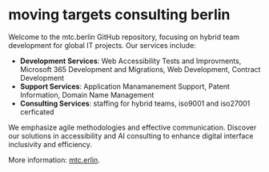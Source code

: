 # moving targets consulting berlin

Welcome to the mtc.berlin GitHub repository, focusing on hybrid team development for global IT projects. Our services include:

- **Development Services**: Web Accessibility Tests and Improvments, Microsoft 365 Development and Migrations, Web Development, Contract Development
- **Support Services**: Application Manamanement Support, Patent Information, Domain Name Management
- **Consulting Services**: staffing for hybrid teams, iso9001 and iso27001 cerficated

We emphasize agile methodologies and effective communication. Discover our solutions in accessibility and AI consulting to enhance digital interface inclusivity and efficiency.

More information: [mtc.erlin](https://www.mtc.berlin/en).
